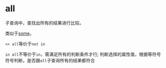# all

子查询中，查找出所有的结果进行比较。

<p>
类似于<a href="some.md">some</a>。
</p>

<note>
<p><code>&lt;> all</code>等价于<code>not in</code></p>
<code>in all</code>不等价于<code>in</code>，需满足所有的判断条件才行;
</note>

<link-summary>
判断选择的属性值，根据<math>&lt; , > , &lt:> </math>等符号符号判断，是否跟<code>all</code>子查询所有的结果都符合
</link-summary>
